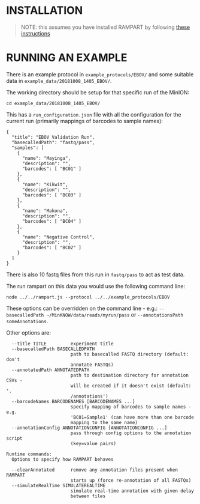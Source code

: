 
# INSTALLATION

> NOTE: this assumes you have installed RAMPART by following [these instructions](installation.md)

# RUNNING AN EXAMPLE

There is an example protocol in `example_protocols/EBOV/` and some suitable data in `example_data/20181008_1405_EBOV/`.

The working directory should be setup for that specific run of the MinION:

```
cd example_data/20181008_1405_EBOV/
```

This has a `run_configuration.json` file with all the configuration for the current run (primarily mappings of barcodes to sample names):

```
{
  "title": "EBOV Validation Run",
  "basecalledPath": "fastq/pass",
  "samples": [
    {
      "name": "Mayinga",
      "description": "",
      "barcodes": [ "BC01" ]
    },
    {
      "name": "Kikwit",
      "description": "",
      "barcodes": [ "BC03" ]
    },
    {
      "name": "Makona",
      "description": "",
      "barcodes": [ "BC04" ]
    },
    {
      "name": "Negative Control",
      "description": "",
      "barcodes": [ "BC02" ]
    }
  ]
}
```

There is also 10 fastq files from this run in `fastq/pass` to act as test data.

The run rampart on this data you would use the following command line:

```
node ../../rampart.js --protocol ../../example_protocols/EBOV
``` 

These options can be overridden on the command line - e.g.: `--basecalledPath ~/MinKNOW/data/reads/myrun/pass` or `--annotationsPath someAnnotations`.

Other options are:

```
  --title TITLE         experiment title
  --basecalledPath BASECALLEDPATH
                        path to basecalled FASTQ directory (default: don't 
                        annotate FASTQs)
  --annotatedPath ANNOTATEDPATH
                        path to destination directory for annotation CSVs - 
                        will be created if it doesn't exist (default: '.
                        /annotations')
  --barcodeNames BARCODENAMES [BARCODENAMES ...]
                        specify mapping of barcodes to sample names - e.g. 
                        'BC01=Sample1' (can have more than one barcode 
                        mapping to the same name)
  --annotationConfig ANNOTATIONCONFIG [ANNOTATIONCONFIG ...]
                        pass through config options to the annotation script 
                        (key=value pairs)

Runtime commands:
  Options to specify how RAMPART behaves

  --clearAnnotated      remove any annotation files present when RAMPART 
                        starts up (force re-annotation of all FASTQs)
  --simulateRealTime SIMULATEREALTIME
                        simulate real-time annotation with given delay 
                        between files
```


